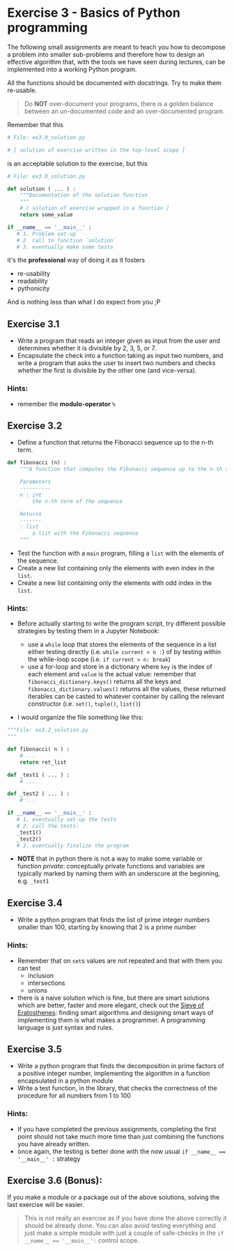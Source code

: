 # Exercise 3 - Basics of Python programming

The following small assignments are meant to teach you how to decompose a problem into smaller sub-problems and therefore how to design an effective algorithm that, with the tools we have seen during lectures, can be implemented into a working Python program.

All the functions should be documented with docstrings. Try to make them re-usable.

> Do **NOT** over-document your programs, there is a golden balance between an un-documented code and an over-documented program.

Remember that this

```python
# File: ex3.0_solution.py

# [ solution of exercise written in the top-level scope ]
```

is an acceptable solution to the exercise, but this

```python
# File: ex3.0_solution.py

def solution ( ... ) :
    """Documentation of the solution function
    """
    # [ solution of exercise wrapped in a function ]
    return some_value

if __name__ == '__main__' :
   # 1. Problem set-up
   # 2. call to function `solution`
   # 3. eventually make some tests
```

it's the **professional** way of doing it as it fosters
* re-usability
* readability
* pythonicity

And is nothing less than what I do expect from you ;P

## Exercise 3.1

* Write a program that reads an integer given as input from the user and determines whether it is divisible by 2, 3, 5, or 7.
* Encapsulate the check into a function taking as input two numbers, and write a program that asks the user to insert two numbers and checks whether the first is divisible by the other one (and vice-versa).

### Hints:

* remember the **modulo-operator** ``%``

## Exercise 3.2

* Define a function that returns the Fibonacci sequence up to the n-th term.

```python
def fibonacci (n) :
    """A function that computes the Fibonacci sequence up to the n-th term

    Parameters
    ----------
    n : int 
        the n-th term of the sequence

    Returns
    -------
    : list
        a list with the Fibonacci sequence
    """
```
* Test the function with a `main` program, filling a `list` with the elements of the sequence.
* Create a new list containing only the elements with even index in the `list`.  
* Create a new list containing only the elements with odd index in the `list`.

### Hints:

* Before actually starting to write the program script, try different possible strategies by testing them in a Jupyter Notebook:
  - use a `while` loop that stores the elements of the sequence in a list either testing directly (i.e. ``while current < n :``) of by testing within the while-loop scope (i.e. ``if current > n: break``)
  - use a for-loop and store in a dictionary where ``key`` is the index of each element and ``value`` is the actual value: remember that ``fibonacci_dictionary.keys()`` returns all the keys and ``fibonacci_dictionary.values()`` returns all the values, these returned iterables can be casted to whatever container by calling the relevant constructor (i.e. ``set()``, ``tuple()``, ``list()``)

* I would organize the file something like this:

```python
"""File: ex3.2_solution.py
"""

def fibonacci( n ) :
    # ...
    return ret_list

def _test1 ( ... ) :
    # ...

def _test2 ( ... ) :
    # ...

if __name__ == '__main__' :
   # 1. eventually set-up the tests
   # 2. call the tests:
   _test1()
   _test2()
   # 3. eventually finalize the program
```

* **NOTE** that in python there is not a way to make some variable or function _private_: conceptually private functions and variables are typically marked by naming them with an underscore at the beginning, e.g. ``_test1``

## Exercise 3.4

* Write a python program that finds the list of prime integer numbers smaller than 100, starting by knowing that 2 is a prime number

### Hints:

* Remember that on ``set``s values are not repeated and that with them you can test
  - inclusion
  - intersections
  - unions
* there is a naive solution which is fine, but there are smart solutions which are better, faster and more elegant, check out the [Sieve of Eratosthenes](https://en.wikipedia.org/wiki/Sieve_of_Eratosthenes): finding smart algorithms and designing smart ways of implementing them is what makes a programmer. A programming language is just syntax and rules.

## Exercise 3.5

* Write a python program that finds the decomposition in prime factors of a positive integer number, implementing the algorithm in a function encapsulated in a python module
* Write a test function, in the library, that checks the correctness of the procedure for all numbers from 1 to 100  

### Hints:

* If you have completed the previous assignments, completing the first point should not take much more time than just combining the functions you have already written.
* once again, the testing is better done with the now usual ``if __name__ == '__main__' :`` strategy

## Exercise 3.6 (Bonus):

If you make a module or a package out of the above solutions, solving the last exercise will be easier.

> This is not really an exercise as if you have done the above correctly it should be already done.
> You can also avoid testing everything and just make a simple module with just a couple of safe-checks in the ``if __name__ == '__main__':`` control scope.
